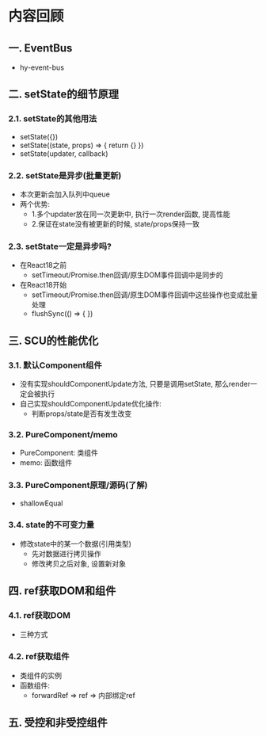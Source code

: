 # 内容回顾

## 一. EventBus

* hy-event-bus







## 二. setState的细节原理

### 2.1. setState的其他用法

* setState({})
* setState((state, props) => { return {} })
* setState(updater, callback)





### 2.2. setState是异步(批量更新)

* 本次更新会加入队列中queue
* 两个优势:
  * 1.多个updater放在同一次更新中, 执行一次render函数, 提高性能
  * 2.保证在state没有被更新的时候, state/props保持一致





### 2.3. setState一定是异步吗?

* 在React18之前
  * setTimeout/Promise.then回调/原生DOM事件回调中是同步的
* 在React18开始
  * setTimeout/Promise.then回调/原生DOM事件回调中这些操作也变成批量处理
  * flushSync(() => {  })





## 三. SCU的性能优化

### 3.1. 默认Component组件

* 没有实现shouldComponentUpdate方法, 只要是调用setState, 那么render一定会被执行
* 自己实现shouldComponentUpdate优化操作:
  * 判断props/state是否有发生改变



### 3.2. PureComponent/memo

* PureComponent: 类组件
* memo: 函数组件



### 3.3. PureComponent原理/源码(了解)

* shallowEqual





### 3.4. state的不可变力量

* 修改state中的某一个数据(引用类型)
  * 先对数据进行拷贝操作
  * 修改拷贝之后对象, 设置新对象





## 四. ref获取DOM和组件

### 4.1. ref获取DOM

* 三种方式





### 4.2. ref获取组件

* 类组件的实例
* 函数组件:
  * forwardRef => ref => 内部绑定ref





## 五. 受控和非受控组件





